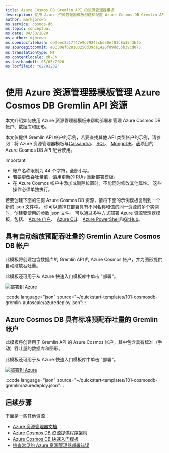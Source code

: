 ```yaml
---
title: Azure Cosmos DB Gremlin API 的资源管理器模板
description: 使用 Azure 资源管理器模板创建和配置 Azure Cosmos DB Gremlin API。
author: markjbrown
ms.service: cosmos-db
ms.topic: conceptual
ms.date: 04/30/2020
ms.author: mjbrown
ms.openlocfilehash: defeec2317f47e9d79245cbde0ef81c8a3543bfb
ms.sourcegitcommit: e0330ef620103256d39ca1426f09dd5bb39cd075
ms.translationtype: MT
ms.contentlocale: zh-CN
ms.lasthandoff: 05/05/2020
ms.locfileid: "82791232"
---
```

# <a name="manage-azure-cosmos-db-gremlin-api-resources-using-azure-resource-manager-templates"></a>使用 Azure 资源管理器模板管理 Azure Cosmos DB Gremlin API 资源

本文介绍如何使用 Azure 资源管理器模板来帮助部署和管理 Azure Cosmos DB 帐户、数据库和图形。

本文仅提供 Gremlin API 帐户的示例，若要查找其他 API 类型帐户的示例，请参阅：将 Azure 资源管理器模板与[Cassandra](manage-cassandra-with-resource-manager.md)、 [SQL](manage-sql-with-resource-manager.md)、 [MongoDB](manage-mongodb-with-resource-manager.md)、[表](manage-table-with-resource-manager.md)项目的 Azure Cosmos DB API 配合使用。

> [!IMPORTANT]
>
> * 帐户名称限制为 44 个字符，全部小写。
> * 若要更改吞吐量值，请用更新的 RU/s 重新部署模板。
> * 在 Azure Cosmos 帐户中添加或删除位置时，不能同时修改其他属性。 这些操作必须单独执行。

若要创建下面的任何 Azure Cosmos DB 资源，请将下面的示例模板复制到一个新的 json 文件中。 你可以选择在部署具有不同名称和值的同一资源的多个实例时，创建要使用的参数 json 文件。 可以通过多种方式部署 Azure 资源管理器模板，包括、 [Azure 门户](../azure-resource-manager/templates/deploy-portal.md)、 [Azure CLI](../azure-resource-manager/templates/deploy-cli.md)、 [Azure PowerShell](../azure-resource-manager/templates/deploy-powershell.md)和[GitHub](../azure-resource-manager/templates/deploy-to-azure-button.md)。

<a id="create-autoscale"></a>

## <a name="azure-cosmos-db-account-for-gremlin-with-autoscale-provisioned-throughput"></a>具有自动缩放预配吞吐量的 Gremlin Azure Cosmos DB 帐户

此模板将创建包含数据库的 Gremlin API 的 Azure Cosmos 帐户，并为图形提供自动缩放吞吐量。

此模板还可用于从 Azure 快速入门模板库中单击 "部署"。

[![部署到 Azure](https://aka.ms/deploytoazurebutton)](https://portal.azure.com/#create/Microsoft.Template/uri/https%3A%2F%2Fraw.githubusercontent.com%2FAzure%2Fazure-quickstart-templates%2Fmaster%2F101-cosmosdb-gremlin-autoscale%2Fazuredeploy.json)

:::code language="json" source="~/quickstart-templates/101-cosmosdb-gremlin-autoscale/azuredeploy.json":::

<a id="create-manual"></a>

## <a name="azure-cosmos-db-account-for-gremlin-with-standard-provisioned-throughput"></a>Azure Cosmos DB 具有标准预配吞吐量的 Gremlin 帐户

此模板将创建用于 Gremlin API 的 Azure Cosmos 帐户，其中包含具有标准（手动）吞吐量的数据库和图形。

此模板还可用于从 Azure 快速入门模板库中单击 "部署"。

[![部署到 Azure](https://aka.ms/deploytoazurebutton)](https://portal.azure.com/#create/Microsoft.Template/uri/https%3A%2F%2Fraw.githubusercontent.com%2FAzure%2Fazure-quickstart-templates%2Fmaster%2F101-cosmosdb-gremlin%2Fazuredeploy.json)

:::code language="json" source="~/quickstart-templates/101-cosmosdb-gremlin/azuredeploy.json":::

## <a name="next-steps"></a>后续步骤

下面是一些其他资源：

* [Azure 资源管理器文档](/azure/azure-resource-manager/)
* [Azure Cosmos DB 资源提供程序架构](/azure/templates/microsoft.documentdb/allversions)
* [Azure Cosmos DB 快速入门模板](https://azure.microsoft.com/resources/templates/?resourceType=Microsoft.DocumentDB&pageNumber=1&sort=Popular)
* [排查常见的 Azure 资源管理器部署错误](../azure-resource-manager/templates/common-deployment-errors.md)